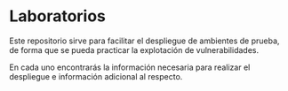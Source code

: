 # Laboratorios

Este repositorio sirve para facilitar el despliegue de ambientes de prueba, de forma que se pueda practicar la explotación de vulnerabilidades.

En cada uno encontrarás la información necesaria para realizar el despliegue e información adicional al respecto.